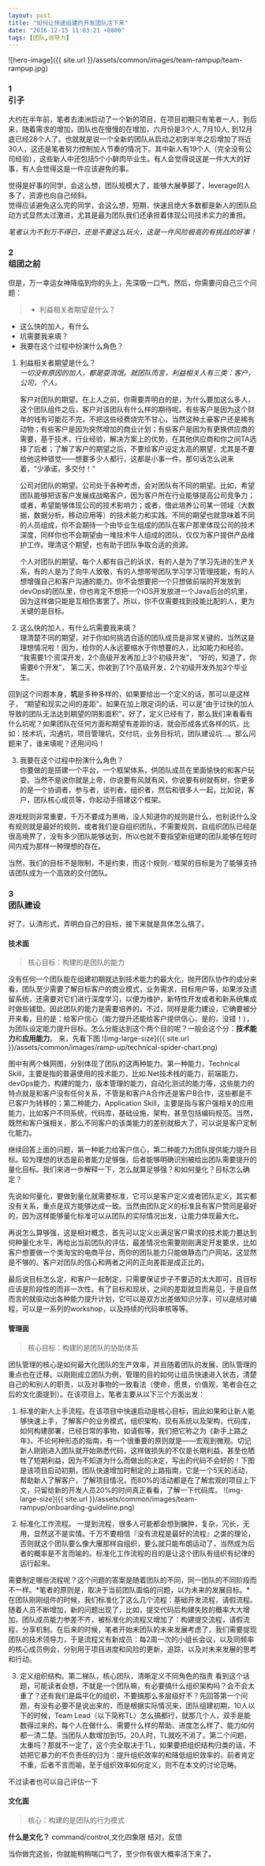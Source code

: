 ```yaml
---
layout: post
title: "如何让快速组建的开发团队活下来"
date: "2016-12-15 11:03:21 +0800"
tags: [团队,领导力]
---
```


![hero-image]({{ site.url }}/assets/common/images/team-rampup/team-rampup.jpg)

### <section class="rich-list">1</section> 引子

大约在半年前，笔者去澳洲启动了一个新的项目，在项目初期只有笔者一人，到后来，随着需求的增加，团队也在慢慢的在增加，六月份是3个人, 7月10人, 到12月底已经28个人了。也就就是说一个全新的团队从启动之初到半年之后增加了将近30人，这还是笔者努力控制加人节奏的情况下。其中新人有19个人（完全没有公司经验），这些新人中还包括5个小鲜肉毕业生。有人会觉得说这是一件大大的好事，有人会觉得这是一件应该避免的事。

觉得是好事的同学，会这么想，团队规模大了，能够大展拳脚了，leverage的人多了，资源也向自己倾斜。     
觉得应该避免这么完的同学，会这么想，短期，快速且绝大多数都是新人的团队启动方式显然太过激进，尤其是最为团队我们还承担着体现公司技术实力的重担。

*笔者认为不到万不得已，还是不要这么玩火，这是一件风险极高的有挑战的好事！*

### <section class="rich-list">2</section> 组团之前
但是，万一幸运女神降临到你的头上，先深吸一口气，然后，你需要问自己三个问题：

>* 利益相关者期望是什么？
* 这么快的加人，有什么
* 坑需要我来填？
* 我要在这个过程中扮演什么角色？

1. 利益相关者期望是什么？    
*一切没有原因的加人，都是耍流氓。就团队而言，利益相关人有三类：客户，公司，个人。*  
    
    客户对团队的期望。在上人之前，你需要弄明白的是，为什么要加这么多人，这个团队组件之后，客户对该团队有什么样的期待呢。有些客户是因为这个财年的钱有可能花不完，不把这些经费烧完不甘心，当然这种土豪客户还是稀有动物；有些客户是因为突然增加的商业计划；有些客户是因为有更换供应商的需要，基于技术，行业经验，解决方案上的优势，在其他供应商和你之间TA选择了后者；了解了客户的期望之后，不要给客户设定太高的期望，尤其是不要给他这种错觉——想要多少人都行，这都是小事一件。那句话怎么说来着，“少承诺，多交付！”    

    公司对团队的期望。公司处于各种考虑，会对团队有不同的期望。比如，希望团队能够把该客户发展成战略客户，因为客户所在行业能够提高公司竞争力；或者，希望能够体现公司的技术影响力；或者，借此培养公司某一领域（大数据，数据分析，移动应用等）的技术能力和实践。不同的期望也就意味着不同的人员组成，你不会期待一个由毕业生组成的团队在客户那里体现公司的技术深度，同样你也不会期望由一堆技术牛人组成的团队，仅仅为客户提供产品维护工作。理清这个期望，也有助于团队争取合适的资源。       

    个人对团队的期望。每个人都有自己的诉求，有的人是为了学习先进的生产关系，有的人是为了向牛人致敬，有的人想带带团队学习学习管理技能，有的人想增强自己和客户沟通的能力。你不会想要把一个只想做前端的开发放到devOps的团队里，你也肯定不想把一个iOS开发放进一个Java后台的坑里，因为这样做只能是互相伤害罢了。所以，你不仅需要找到技能比配的人，更为关键的是目标。

2. 这么快的加人，有什么坑需要我来填？    
理清楚不同的期望，对于你如何挑选合适的团队成员是非常关键的，当然这是理想情况啦！因为，给你的人永远要缩水于你想要的人，比如能力和经验。
“我需要1个资深开发，2个高级开发再加上3个初级开发”，
“好的，知道了，你需要6个开发”，
第二天，你收到了1个高级开发，2个初级开发外加3个毕业生。

回到这个问题本身，**坑**是多种多样的，如果要给出一个定义的话，那可以是这样子，
“期望和现实之间的差距”。如果在加上限定词的话，可以是“由于过快的加人导致的团队无法达到期望的阴影面积”。好了，定义已经有了，那么我们来看看有什么坑呢？如果团队在任何方面和期望有差距的话，就会形成各式各样的坑，比如：技术坑，沟通坑，项目管理坑，交付坑，业务目标坑，团队建设坑...。那么问题来了，谁来填呢？还用问吗！

3. 我要在这个过程中扮演什么角色？      
你要做的是搭建一个平台，一个框架体系，供团队成员在里面愉快的和客户玩耍。当然不是说你就是上帝，你说要有风就有风，你说要有树就有树，你更多的是一个协调者，参与者，谈判者，组织者，然后和很多人一起，比如说，客户，团队核心成员等，你起动手搭建这个框架。

游戏规则非常重要，千万不要成为黑哨，没人知道你的规则是什么，也别说什么没有规则就是最好的规则，或者我们是自组织团队，不需要规则，自组织团队已经是很高境界了，没有多少团队能够达到，所以也就不要指望新组建的团队能够在短时间内成为那样一种理想的存在。

当然，我们的目标不是限制，不是约束，而这个规则／框架的目标是为了能够支持该团队成为一个高效的交付团队。

### <section class="rich-list">3</section> 团队建设
好了，认清形式，弄明白自己的目标，接下来就是具体怎么搞了。
#### 技术面
>核心目标：构建的是团队的能力

没有任何一个团队能在组建初期就达到技术能力的最大化，抛开团队协作的成分来看，团队至少需要了解目标客户的商业模式，业务需求，目标用户等，如果涉及遗留系统，还需要对它们进行深度学习，以便为维护，新特性开发或者和新系统集成时做些铺垫。因此团队的能力是需要培养的。不过，同样是能力建设，它确要被分开来看，目的是：给客户信心（能力提升还能给客户提供信心，是的，没错！），为团队设定能力提升目标。怎么分能达到这个两个目的呢？一般会这个分：**技术能力**和**应用能力**。
来，先看下图
![img-large-size]({{ site.url }}/assets/common/images/ramp-up/technical-spider-chart.png)

图中有两个蛛网图，分别体现了团队的这两种能力。第一种能力，Technical Skill，主要是指的普遍使用的技术能力，比如.Net技术栈的能力，前端能力，devOps能力，构建的能力，版本管理的能力，自动化测试的能力等，这些能力的特点就是和客户没有任何关系，不管是和客户A合作还是客户B合作，这些都是不已客户为转移的；第二种能力，Application Skill，主要是指与客户强相关的应用能力，比如客户不同系统，代码库，基础设施，架构，甚至包括编码规范。当然，既然和客户强相关，那么不同客户的该类能力的差别就极大了，可以说是客户定制化能力。

继续回答上面的问题，第一种能力给客户信心，第二种能力为团队提供能力提升目标。较为理想的状态是前者能力足够强，后者能够明确识别被给出团队需要提升的量化目标。我们来进一步解释一下，怎么就算足够强？和如何量化？目标怎么确定？

先说如何量化，要做到量化就需要标准，它可以是客户定义或者团队定义，其实都没有关系，重点是双方能够达成一致。当然由团队定义的标准且有客户赞同是最好的，因为这样能够量化标准可以从团队的实际情况出发，让能力体现最大化。

再说怎么算够强，这是相对概念，首先可以定义出满足客户需求的技术能力要达到何种量化水平，再给出当前团队的评估，最差情况也需要刚刚满足开发要求，比如客户想要做一个类淘宝的电商平台，而你的团队能力只能做静态门户网站，这显然是不够的。客户对团队的信心和两者之间的正向差距是成正比的。

最后说目标怎么定，和客户一起制定，只需要保证步子不要迈的太大即可，且目标应该是阶段性的而非一次性。有了目标和现状，之间的差距就显而易见，于是自然而言的就驱动出各种能力提升计划，它可以是双方出差做知识分享，可以是结对编程，可以是一系列的workshop，以及持续的代码审核等等。

#### 管理面

>核心目标：构建的是团队的协助体系

团队管理的核心是如何最大化团队的生产效率，并且随着团队的发展，团队管理的重点也在迁移。以刚刚成立团队为例，管理的目的如何让组员快速进入状态，清楚自己的和别人的职责，以及对事物的一致看法（使命，愿景，价值观，笔者会在之后的文化面提到）。在该项目上，笔者主要从以下三个方面出发：

1. 标准的新人上手流程。在该项目中快速启动是核心目标，因此如果和让新人能够快速上手，了解客户的业务模式，组织架构，现有系统以及架构，代码库，如何构建部署，已经日常的事物，如请假等，我们把它称之为《新手上路之年》。不论何种形态的指南，有一个很重要的原则就是——宏观到微观。切记新人刚刚进入团队就开始熟悉代码，这样做损失的不仅是长期利益，甚至也牺牲了短期利益，因为不知道为什么而做出的决定，写出的代码不会好的！下图是该项目启动初期，团队快速增加时制定的上路指南，它是一个5天的活动，帮助新人了解客户，了解项目情况，而80%的活动都是在了解宏观的项目上下文，只留给新的开发人员20%的时间真正看看，了解一下代码库。
![img-large-size]({{ site.url }}/assets/common/images/team-rampup/onboarding-guideline.png)

2. 标准化工作流程。
一提到流程，很多人可能都会想到臃肿，复杂，冗长，无用，显然这不是实情。千万不要相信『没有流程是最好的流程』之类的理论，否则就这个团队要么像大雁那样自组织，要么就只能布朗运动了，当然成为后者的概率是不言而喻的。标准化工作流程的目的是让这个团队有组织有纪律的运行起来。

需要制定哪些流程呢？这个问题的答案是随着团队的不同，同一团队的不同阶段而不一样。*笔者的原则是，取决于当前团队面临的问题，以为未来的发展目标。*在团队刚刚组件的时候，我们标准化了这么几个流程：基础开发流程，请假流程。随着人员不断增加，新的问题出现了，比如，提交代码后构建失败的概率大大增加，团队成员能力参差不齐，被标准化的流程又增加了：构建提交流程，请假流程，分享机制。在后来的时候，笔者开始未团队的未来发展考虑了，我们需要提现团队的技术领导力，于是流程又有新成员：每2周一次的小组长会议，以及同频率的核心成员例会，分别用于项目进度和风险的更新，追踪，以及对未来发展的思考和行动。

3. 定义组织结构。第二梯队，核心团队，清晰定义不同角色的指责
看到这个话题，可能读者会想，不就是一个团队嘛，有必要搞什么组织架构吗？会不会太重了？还有我们是扁平化的组织，不要搞那么多层级好不？先回答第一个问题，有没有必要不是说出来的，而是根据实际情况来，团队组建初期，10人以下的时候，Team Lead（以下简称TL）怎么搞都行，就那几个人，双手是能数得过来的，每个人在做什么、需要什么样的帮助、进度怎么样了、能力如何都一清二楚。当团队人数增加到15，20人时，TL就吃不消了。第二个问题，太重吗？那就不一定了，这个完全取决于TL，如果要把组织结构归类的话，不妨把它暴力的不负责任的归为：提升组织效率的和降低组织效率的，前者肯定不重，后者不言而喻，至于组织效率如何定义，则不在本文的讨论范畴。


不过读者也可以自己评估一下

#### 文化面
>核心：构建的是团队的行为模式

**什么是文化？**
command/control,文化四象限
结对，反馈

当你做完这些，你就能稍稍喘口气了，至少你有很大概率活下来了。

